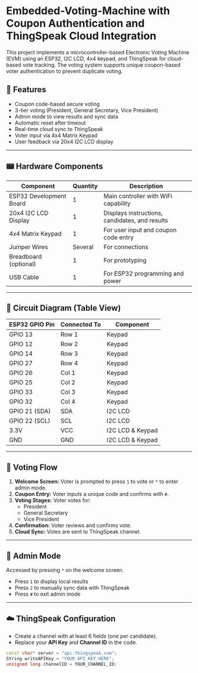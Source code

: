 # Embedded-Voting-Machine with Coupon Authentication and ThingSpeak Cloud Integration

This project implements a microcontroller-based Electronic Voting Machine (EVM) using an ESP32, I2C LCD, 4x4 keypad, and ThingSpeak for cloud-based vote tracking. The voting system supports unique coupon-based voter authentication to prevent duplicate voting.

## 🔧 Features

- Coupon code-based secure voting
- 3-tier voting (President, General Secretary, Vice President)
- Admin mode to view results and sync data
- Automatic reset after timeout
- Real-time cloud sync to ThingSpeak
- Voter input via 4x4 Matrix Keypad
- User feedback via 20x4 I2C LCD display

---

## 📟 Hardware Components

| Component                  | Quantity | Description                                          |
|---------------------------|----------|------------------------------------------------------|
| ESP32 Development Board   | 1        | Main controller with WiFi capability                 |
| 20x4 I2C LCD Display       | 1        | Displays instructions, candidates, and results       |
| 4x4 Matrix Keypad         | 1        | For user input and coupon code entry                |
| Jumper Wires              | Several  | For connections                                      |
| Breadboard (optional)     | 1        | For prototyping                                      |
| USB Cable                 | 1        | For ESP32 programming and power                      |

---

## 🔌 Circuit Diagram (Table View)

| ESP32 GPIO Pin | Connected To     | Component          |
|----------------|------------------|--------------------|
| GPIO 13        | Row 1            | Keypad             |
| GPIO 12        | Row 2            | Keypad             |
| GPIO 14        | Row 3            | Keypad             |
| GPIO 27        | Row 4            | Keypad             |
| GPIO 26        | Col 1            | Keypad             |
| GPIO 25        | Col 2            | Keypad             |
| GPIO 33        | Col 3            | Keypad             |
| GPIO 32        | Col 4            | Keypad             |
| GPIO 21 (SDA)  | SDA              | I2C LCD            |
| GPIO 22 (SCL)  | SCL              | I2C LCD            |
| 3.3V           | VCC              | I2C LCD & Keypad   |
| GND            | GND              | I2C LCD & Keypad   |

---

## 🚦 Voting Flow

1. **Welcome Screen:** Voter is prompted to press `1` to vote or `*` to enter admin mode.
2. **Coupon Entry:** Voter inputs a unique code and confirms with `#`.
3. **Voting Stages:** Voter votes for:
   - President
   - General Secretary
   - Vice President
4. **Confirmation:** Voter reviews and confirms vote.
5. **Cloud Sync:** Votes are sent to ThingSpeak channel.

---

## 🔑 Admin Mode

Accessed by pressing `*` on the welcome screen.

- Press `1` to display local results
- Press `2` to manually sync data with ThingSpeak
- Press `#` to exit admin mode

---

## ☁️ ThingSpeak Configuration

- Create a channel with at least 6 fields (one per candidate).
- Replace your **API Key** and **Channel ID** in the code.

```cpp
const char* server = "api.thingspeak.com";
String writeAPIKey = "YOUR_API_KEY_HERE";
unsigned long channelID = YOUR_CHANNEL_ID;

